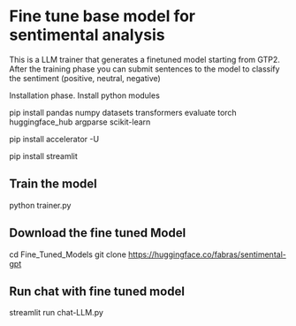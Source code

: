 # Fine tune base model for sentimental analysis


This is a LLM trainer that generates a finetuned model starting from GTP2. After the training phase you can submit sentences to the model to classify the sentiment (positive, neutral, negative)



Installation phase. Install python modules



pip install pandas numpy datasets transformers evaluate torch huggingface_hub argparse scikit-learn

pip install accelerator -U

pip install streamlit


## Train the model

python trainer.py

## Download the fine tuned Model

cd Fine_Tuned_Models
git clone https://huggingface.co/fabras/sentimental-gpt

## Run chat with fine tuned model
streamlit run chat-LLM.py
